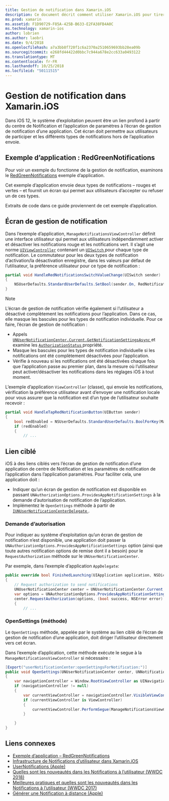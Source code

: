 ```yaml
---
title: Gestion de notification dans Xamarin.iOS
description: Ce document décrit comment utiliser Xamarin.iOS pour tirer parti des nouvelles fonctionnalités de gestion de notification introduit dans iOS 12.
ms.prod: xamarin
ms.assetid: F1D90729-F85A-425B-B633-E2FA38FB4A0C
ms.technology: xamarin-ios
author: lobrien
ms.author: laobri
ms.date: 9/4/2018
ms.openlocfilehash: a7a3bb8f720f1c6a2370a2510659693bb28ea09b
ms.sourcegitcommit: e268fd44422d0bbc7c944a678e2cc633a0493122
ms.translationtype: MT
ms.contentlocale: fr-FR
ms.lasthandoff: 10/25/2018
ms.locfileid: "50111515"
---
```

# <a name="notification-management-in-xamarinios"></a>Gestion de notification dans Xamarin.iOS

Dans iOS 12, le système d’exploitation peuvent être un lien profond à partir du centre de Notification et l’application de paramètres à l’écran de gestion de notification d’une application. Cet écran doit permettre aux utilisateurs de participer et les différents types de notifications hors de l’application envoie.

## <a name="sample-app-redgreennotifications"></a>Exemple d’application : RedGreenNotifications

Pour voir un exemple du fonctionne de la gestion de notification, examinons le [RedGreenNotifications](https://developer.xamarin.com/samples/monotouch/iOS12/RedGreenNotifications) exemple d’application.

Cet exemple d’application envoie deux types de notifications – rouges et vertes – et fournit un écran qui permet aux utilisateurs d’accepter ou refuser un de ces types.

Extraits de code dans ce guide proviennent de cet exemple d’application.

## <a name="notification-management-screen"></a>Écran de gestion de notification

Dans l’exemple d’application, `ManageNotificationsViewController` définit une interface utilisateur qui permet aux utilisateurs indépendamment activer et désactiver les notifications rouge et les notifications vert. Il s’agit une norme [`UIViewController`](https://developer.xamarin.com/api/type/UIKit.UIViewController/)
contenant un [ `UISwitch` ](https://developer.xamarin.com/api/type/UIKit.UISwitch/) pour chaque type de notification. Le commutateur pour les deux types de notification d’activation/la désactivation enregistre, dans les valeurs par défaut de l’utilisateur, la préférence utilisateur pour ce type de notification :

```csharp
partial void HandleRedNotificationsSwitchValueChange(UISwitch sender)
{
    NSUserDefaults.StandardUserDefaults.SetBool(sender.On, RedNotificationsEnabledKey);
}
```

> [!NOTE]
> L’écran de gestion de notification vérifie également si l’utilisateur a désactivé complètement les notifications pour l’application. Dans ce cas, elle masque les bascules pour les types de notification individuelle. Pour ce faire, l’écran de gestion de notification :
>
> - Appels [ `UNUserNotificationCenter.Current.GetNotificationSettingsAsync` ](https://developer.xamarin.com/api/member/UserNotifications.UNUserNotificationCenter.GetNotificationSettingsAsync()/) et examine les [ `AuthorizationStatus` ](https://developer.xamarin.com/api/property/UserNotifications.UNNotificationSettings.AuthorizationStatus/) propriété.
> - Masque les bascules pour les types de notification individuelle si les notifications ont été complètement désactivées pour l’application.
> - Vérifie à nouveau si les notifications ont été désactivées chaque fois que l’application passe au premier plan, dans la mesure où l’utilisateur peut activer/désactiver les notifications dans les réglages iOS à tout moment.

L’exemple d’application `ViewController` (classe), qui envoie les notifications, vérification la préférence utilisateur avant d’envoyer une notification locale pour vous assurer que la notification est d’un type de l’utilisateur souhaite recevoir :

```csharp
partial void HandleTapRedNotificationButton(UIButton sender)
{
    bool redEnabled = NSUserDefaults.StandardUserDefaults.BoolForKey(ManageNotificationsViewController.RedNotificationsEnabledKey);
    if (redEnabled)
    {
        // ...
```

## <a name="deep-link"></a>Lien ciblé

iOS à des liens ciblés vers l’écran de gestion de notification d’une application de centre de Notification et les paramètres de notification de l’application dans l’application paramètres. Pour faciliter cela, une application doit :

- Indiquer qu’un écran de gestion de notification est disponible en passant `UNAuthorizationOptions.ProvidesAppNotificationSettings` à la demande d’autorisation de notification de l’application.
- Implémentez le `OpenSettings` méthode à partir de [ `IUNUserNotificationCenterDelegate` ](https://developer.xamarin.com/api/type/UserNotifications.IUNUserNotificationCenterDelegate/).

### <a name="authorization-request"></a>Demande d’autorisation

Pour indiquer au système d’exploitation qu’un écran de gestion de notification n’est disponible, une application doit passer la `UNAuthorizationOptions.ProvidesAppNotificationSettings` option (ainsi que toute autres notification options de remise dont il a besoin) pour le `RequestAuthorization` méthode sur le `UNUserNotificationCenter`.

Par exemple, dans l’exemple d’application `AppDelegate`:

```csharp
public override bool FinishedLaunching(UIApplication application, NSDictionary launchOptions)
{
    // Request authorization to send notifications
    UNUserNotificationCenter center = UNUserNotificationCenter.Current;
    var options = UNAuthorizationOptions.ProvidesAppNotificationSettings | UNAuthorizationOptions.Alert | UNAuthorizationOptions.Sound | UNAuthorizationOptions.Provisional;
    center.RequestAuthorization(options, (bool success, NSError error) =>
    {
        // ...
```

### <a name="opensettings-method"></a>OpenSettings (méthode)

Le `OpenSettings` méthode, appelée par le système au lien ciblé de l’écran de gestion de notification d’une application, doit diriger l’utilisateur directement vers cet écran.

Dans l’exemple d’application, cette méthode exécute le segue à la `ManageNotificationsViewController` si nécessaire :

```csharp
[Export("userNotificationCenter:openSettingsForNotification:")]
public void OpenSettings(UNUserNotificationCenter center, UNNotification notification)
{
    var navigationController = Window.RootViewController as UINavigationController;
    if (navigationController != null)
    {
        var currentViewController = navigationController.VisibleViewController;
        if (currentViewController is ViewController)
        {
            currentViewController.PerformSegue(ManageNotificationsViewController.ShowManageNotificationsSegue, this);
        }

    }
}
```

## <a name="related-links"></a>Liens connexes

- [Exemple d’application – RedGreenNotifications](https://developer.xamarin.com/samples/monotouch/iOS12/RedGreenNotifications)
- [Infrastructure de Notifications d’utilisateur dans Xamarin.iOS](~/ios/platform/user-notifications/index.md)
- [UserNotifications (Apple)](https://developer.apple.com/documentation/usernotifications?language=objc)
- [Quelles sont les nouveautés dans les Notifications à l’utilisateur (WWDC 2018)](https://developer.apple.com/videos/play/wwdc2018/710/)
- [Meilleures pratiques et quelles sont les nouveautés dans les Notifications à l’utilisateur (WWDC 2017)](https://developer.apple.com/videos/play/wwdc2017/708/)
- [Générer une Notification à distance (Apple)](https://developer.apple.com/documentation/usernotifications/setting_up_a_remote_notification_server/generating_a_remote_notification)
